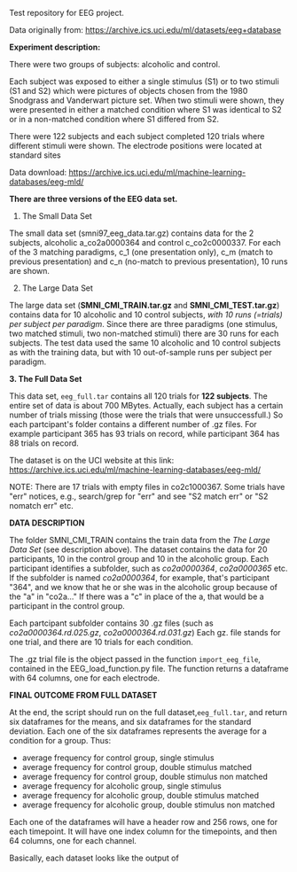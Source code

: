 Test repository for EEG project.

Data originally from: https://archive.ics.uci.edu/ml/datasets/eeg+database

**Experiment description:**

There were two groups of subjects: alcoholic and control. 

Each subject was exposed to either a single stimulus (S1) or to two stimuli (S1 and S2) which were pictures of objects chosen from the 1980 Snodgrass and Vanderwart picture set. When two stimuli were shown, they were presented in either a matched condition where S1 was identical to S2 or in a non-matched condition where S1 differed from S2. 

There were 122 subjects and each subject completed 120 trials where different stimuli were shown. The electrode positions were located at standard sites


Data download: https://archive.ics.uci.edu/ml/machine-learning-databases/eeg-mld/

**There are three versions of the EEG data set.**

1. The Small Data Set 

The small data set (smni97_eeg_data.tar.gz) contains data for the 2 subjects, alcoholic a_co2a0000364 and control c_co2c0000337. For each of the 3 matching paradigms, c_1 (one presentation only), c_m (match to previous presentation) and c_n (no-match to previous presentation), 10 runs are shown. 

2. The Large Data Set

The large data set (**SMNI_CMI_TRAIN.tar.gz** and **SMNI_CMI_TEST.tar.gz**) contains data for 10 alcoholic and 10 control subjects, _with 10 runs (=trials) per subject per paradigm_. Since there are three paradigms (one stimulus, two matched stimuli, two non-matched stimuli) there are 30 runs for each subjects.
The test data used the same 10 alcoholic and 10 control subjects as with the training data, but with 10 out-of-sample runs per subject per paradigm. 

**3. The Full Data Set**

This data set, `eeg_full.tar` contains all 120 trials for **122 subjects**. The entire set of data is about 700 MBytes. 
Actually, each subject has a certain number of trials missing (those were the trials that were unsuccessfull.) So each partcipant's folder contains a different number of .gz files. For example participant 365 has 93 trials on record, while participant 364 has 88 trials on record. 

The dataset is on the UCI website at this link: https://archive.ics.uci.edu/ml/machine-learning-databases/eeg-mld/

NOTE: There are 17 trials with empty files in co2c1000367. Some trials have "err" notices, e.g., search/grep for "err" and see "S2 match err" or "S2 nomatch err" etc. 

**DATA DESCRIPTION**

The folder SMNI_CMI_TRAIN contains the train data from the _The Large Data Set_ (see description above). The dataset contains the data for 20 participants, 10 in the control group and 10 in the alcoholic group. Each participant identifies a subfolder, such as _co2a0000364_, _co2a0000365_ etc. If the subfolder is named _co2a0000364_, for example, that's participant "364", and we know that he or she was in the alcoholic group because of the "a" in "co2a..." If there was a "c" in place of the a, that would be a participant in the control group.

Each partcipant subfolder contains 30 .gz files (such as _co2a0000364.rd.025.gz_, _co2a0000364.rd.031.gz_) 
Each gz. file stands for one trial, and there are 10 trials for each condition. 

The .gz trial file is the object passed in the function `import_eeg_file`, contained in the EEG_load_function.py file. The function returns a dataframe with 64 columns, one for each electrode.

**FINAL OUTCOME FROM FULL DATASET**

At the end, the script should run on the full dataset,`eeg_full.tar`, and return six dataframes for the means, and six dataframes for the standard deviation. 
Each one of the six dataframes represents the average for a condition for a group. Thus:
- average frequency for control group, single stimulus
- average frequency for control group, double stimulus matched
- average frequency for control group, double stimulus non matched
- average frequency for alcoholic group, single stimulus
- average frequency for alcoholic group, double stimulus matched
- average frequency for alcoholic group, double stimulus non matched

Each one of the dataframes will have a header row and 256 rows, one for each timepoint. It will have one index column for the timepoints, and then 64 columns, one for each channel.

Basically, each dataset looks like the output of 


